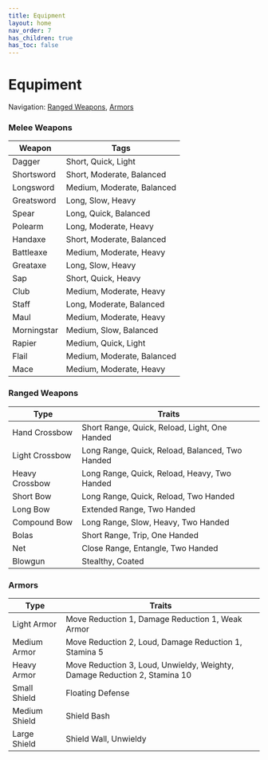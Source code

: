 ```yaml
---
title: Equipment
layout: home
nav_order: 7
has_children: true
has_toc: false
---
```


# Equpiment

Navigation: [Ranged Weapons](#ranged-weapons), [Armors](#armors)

### Melee Weapons

| Weapon      | Tags                       |
| ----------- | -------------------------- |
| Dagger      | Short, Quick, Light        |
| Shortsword  | Short, Moderate, Balanced  |
| Longsword   | Medium, Moderate, Balanced |
| Greatsword  | Long, Slow, Heavy          |
| Spear       | Long, Quick, Balanced      |
| Polearm     | Long, Moderate, Heavy      |
| Handaxe     | Short, Moderate, Balanced  |
| Battleaxe   | Medium, Moderate, Heavy    |
| Greataxe    | Long, Slow, Heavy          |
| Sap         | Short, Quick, Heavy        |
| Club        | Medium, Moderate, Heavy    |
| Staff       | Long, Moderate, Balanced   |
| Maul        | Medium, Moderate, Heavy    |
| Morningstar | Medium, Slow, Balanced     |
| Rapier      | Medium, Quick, Light       |
| Flail       | Medium, Moderate, Balanced |
| Mace        | Medium, Moderate, Heavy    |


### Ranged Weapons

| Type           | Traits                                          |
| -------------- | ----------------------------------------------- |
| Hand Crossbow  | Short Range, Quick, Reload, Light, One Handed   |
| Light Crossbow | Long Range, Quick, Reload, Balanced, Two Handed |
| Heavy Crossbow | Long Range, Quick, Reload, Heavy, Two Handed    |
| Short Bow      | Long Range, Quick, Reload, Two Handed           |
| Long Bow       | Extended Range, Two Handed                      |
| Compound Bow   | Long Range, Slow, Heavy, Two Handed             |
| Bolas          | Short Range, Trip, One Handed                   |
| Net            | Close Range, Entangle, Two Handed               |
| Blowgun        | Stealthy, Coated                                |


### Armors

| Type          | Traits                                                                    |
| ------------- | ------------------------------------------------------------------------- |
| Light Armor   | Move Reduction 1, Damage Reduction 1, Weak Armor                          |
| Medium Armor  | Move Reduction 2, Loud, Damage Reduction 1, Stamina 5                     |
| Heavy Armor   | Move Reduction 3, Loud, Unwieldy, Weighty, Damage Reduction 2, Stamina 10 |
| Small Shield  | Floating Defense                                                          |
| Medium Shield | Shield Bash                                                               |
| Large Shield  | Shield Wall, Unwieldy                                                     |